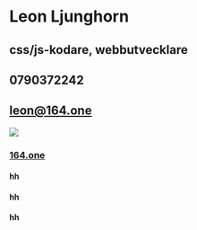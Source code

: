 </div>
    <main>
<div class="divider"></div>
 <div class="skal1">
  <div class="box1">
   <h1>Leon Ljunghorn</h1>

   <h2>css/js-kodare, webbutvecklare</h2>

   <h2>0790372242</h2>
   <h2>
    <a href="#">leon@164.one</a>
   </h2>
  </div>
  <div class="box1"> <img src="https://faroutmagazine.co.uk/static/uploads/2020/02/Iggy-Pop-1977-2.jpg"></div>
 </div>
<a href="#menu1"><h3>164.one</h3></a>
</main>
<div id="menu1"><h4>hh</h4><h4>hh</h4><h4>hh</h4></div>
</body>

</html>
